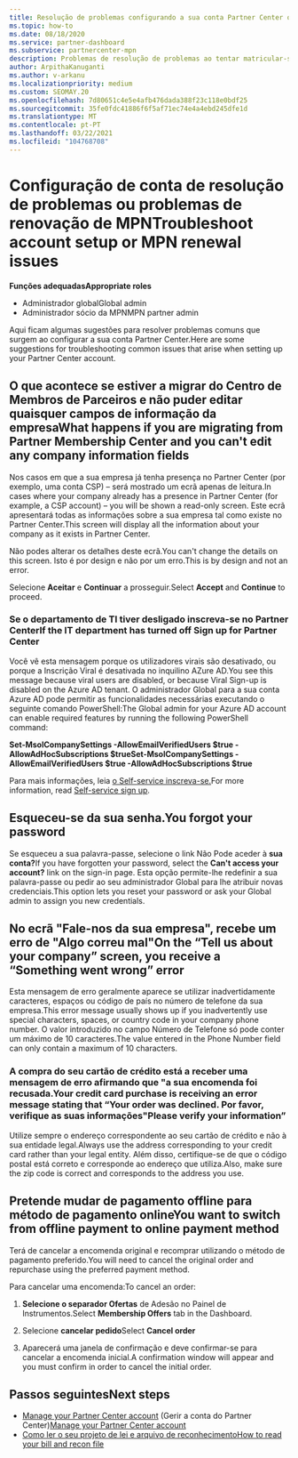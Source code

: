 ```yaml
---
title: Resolução de problemas configurando a sua conta Partner Center ou problemas de renovação de MPN
ms.topic: how-to
ms.date: 08/18/2020
ms.service: partner-dashboard
ms.subservice: partnercenter-mpn
description: Problemas de resolução de problemas ao tentar matricular-se no Partner Center. Respostas abordam desafios com métodos de pagamento, esquecendo palavras-passe, e muito mais.
author: ArpithaKanuganti
ms.author: v-arkanu
ms.localizationpriority: medium
ms.custom: SEOMAY.20
ms.openlocfilehash: 7d80651c4e5e4afb476dada388f23c118e0bdf25
ms.sourcegitcommit: 35fe0fdc41886f6f5af71ec74e4a4ebd245dfe1d
ms.translationtype: MT
ms.contentlocale: pt-PT
ms.lasthandoff: 03/22/2021
ms.locfileid: "104768708"
---
```

# <a name="troubleshoot-account-setup-or-mpn-renewal-issues"></a><span data-ttu-id="d2c19-104">Configuração de conta de resolução de problemas ou problemas de renovação de MPN</span><span class="sxs-lookup"><span data-stu-id="d2c19-104">Troubleshoot account setup or MPN renewal issues</span></span>


<span data-ttu-id="d2c19-105">**Funções adequadas**</span><span class="sxs-lookup"><span data-stu-id="d2c19-105">**Appropriate roles**</span></span>

- <span data-ttu-id="d2c19-106">Administrador global</span><span class="sxs-lookup"><span data-stu-id="d2c19-106">Global admin</span></span>
- <span data-ttu-id="d2c19-107">Administrador sócio da MPN</span><span class="sxs-lookup"><span data-stu-id="d2c19-107">MPN partner admin</span></span> 
 
<span data-ttu-id="d2c19-108">Aqui ficam algumas sugestões para resolver problemas comuns que surgem ao configurar a sua conta Partner Center.</span><span class="sxs-lookup"><span data-stu-id="d2c19-108">Here are some suggestions for troubleshooting common issues that arise when setting up your Partner Center account.</span></span>

## <a name="what-happens-if-you-are-migrating-from-partner-membership-center-and-you-cant-edit-any-company-information-fields"></a><span data-ttu-id="d2c19-109">O que acontece se estiver a migrar do Centro de Membros de Parceiros e não puder editar quaisquer campos de informação da empresa</span><span class="sxs-lookup"><span data-stu-id="d2c19-109">What happens if you are migrating from Partner Membership Center and you can't edit any company information fields</span></span>

<span data-ttu-id="d2c19-110">Nos casos em que a sua empresa já tenha presença no Partner Center (por exemplo, uma conta CSP) – será mostrado um ecrã apenas de leitura.</span><span class="sxs-lookup"><span data-stu-id="d2c19-110">In cases where your company already has a presence in Partner Center (for example, a CSP account) – you will be shown a read-only screen.</span></span> <span data-ttu-id="d2c19-111">Este ecrã apresentará todas as informações sobre a sua empresa tal como existe no Partner Center.</span><span class="sxs-lookup"><span data-stu-id="d2c19-111">This screen will display all the information about your company as it exists in Partner Center.</span></span>

<span data-ttu-id="d2c19-112">Não podes alterar os detalhes deste ecrã.</span><span class="sxs-lookup"><span data-stu-id="d2c19-112">You can't change the details on this screen.</span></span> <span data-ttu-id="d2c19-113">Isto é por design e não por um erro.</span><span class="sxs-lookup"><span data-stu-id="d2c19-113">This is by design and not an error.</span></span>

<span data-ttu-id="d2c19-114">Selecione **Aceitar** e **Continuar** a prosseguir.</span><span class="sxs-lookup"><span data-stu-id="d2c19-114">Select **Accept** and **Continue** to proceed.</span></span>


### <a name="if-the-it-department-has-turned-off-sign-up-for-partner-center"></a><span data-ttu-id="d2c19-115">Se o departamento de TI tiver desligado **inscreva-se no Partner Center**</span><span class="sxs-lookup"><span data-stu-id="d2c19-115">If the IT department has turned off **Sign up for Partner Center**</span></span>

<span data-ttu-id="d2c19-116">Você vê esta mensagem porque os utilizadores virais são desativado, ou porque a Inscrição Viral é desativada no inquilino AZure AD.</span><span class="sxs-lookup"><span data-stu-id="d2c19-116">You see this message because viral users are disabled, or because Viral Sign-up is disabled on the Azure AD tenant.</span></span> <span data-ttu-id="d2c19-117">O administrador Global para a sua conta Azure AD pode permitir as funcionalidades necessárias executando o seguinte comando PowerShell:</span><span class="sxs-lookup"><span data-stu-id="d2c19-117">The Global admin for your Azure AD account can enable required features by running the following PowerShell command:</span></span>

<span data-ttu-id="d2c19-118">**Set-MsolCompanySettings -AllowEmailVerifiedUsers $true -AllowAdHocSubscriptions $true**</span><span class="sxs-lookup"><span data-stu-id="d2c19-118">**Set-MsolCompanySettings -AllowEmailVerifiedUsers $true -AllowAdHocSubscriptions $true**</span></span>

<span data-ttu-id="d2c19-119">Para mais informações, leia [o Self-service inscreva-se.](/azure/active-directory/users-groups-roles/directory-self-service-signup)</span><span class="sxs-lookup"><span data-stu-id="d2c19-119">For more information, read [Self-service sign up](/azure/active-directory/users-groups-roles/directory-self-service-signup).</span></span>

## <a name="you-forgot-your-password"></a><span data-ttu-id="d2c19-120">Esqueceu-se da sua senha.</span><span class="sxs-lookup"><span data-stu-id="d2c19-120">You forgot your password</span></span>

<span data-ttu-id="d2c19-121">Se esqueceu a sua palavra-passe, selecione o link Não Pode aceder à **sua conta?**</span><span class="sxs-lookup"><span data-stu-id="d2c19-121">If you have forgotten your password, select the **Can't access your account?** link on the sign-in page.</span></span> <span data-ttu-id="d2c19-122">Esta opção permite-lhe redefinir a sua palavra-passe ou pedir ao seu administrador Global para lhe atribuir novas credenciais.</span><span class="sxs-lookup"><span data-stu-id="d2c19-122">This option lets you reset your password or ask your Global admin to assign you new credentials.</span></span>

## <a name="on-the-tell-us-about-your-company-screen-you-receive-a-something-went-wrong-error"></a><span data-ttu-id="d2c19-123">No ecrã "Fale-nos da sua empresa", recebe um erro de "Algo correu mal"</span><span class="sxs-lookup"><span data-stu-id="d2c19-123">On the “Tell us about your company” screen, you receive a “Something went wrong” error</span></span>

<span data-ttu-id="d2c19-124">Esta mensagem de erro geralmente aparece se utilizar inadvertidamente caracteres, espaços ou código de país no número de telefone da sua empresa.</span><span class="sxs-lookup"><span data-stu-id="d2c19-124">This error message usually shows up if you inadvertently use special characters, spaces, or country code in your company phone number.</span></span> <span data-ttu-id="d2c19-125">O valor introduzido no campo Número de Telefone só pode conter um máximo de 10 caracteres.</span><span class="sxs-lookup"><span data-stu-id="d2c19-125">The value entered in the Phone Number field can only contain a maximum of 10 characters.</span></span>


### <a name="your-credit-card-purchase-is-receiving-an-error-message-stating-that-your-order-was-declined-please-verify-your-information"></a><span data-ttu-id="d2c19-126">A compra do seu cartão de crédito está a receber uma mensagem de erro afirmando que "a sua encomenda foi recusada.</span><span class="sxs-lookup"><span data-stu-id="d2c19-126">Your credit card purchase is receiving an error message stating that “Your order was declined.</span></span> <span data-ttu-id="d2c19-127">Por favor, verifique as suas informações"</span><span class="sxs-lookup"><span data-stu-id="d2c19-127">Please verify your information”</span></span>


<span data-ttu-id="d2c19-128">Utilize sempre o endereço correspondente ao seu cartão de crédito e não à sua entidade legal.</span><span class="sxs-lookup"><span data-stu-id="d2c19-128">Always use the address corresponding to your credit card rather than your legal entity.</span></span> <span data-ttu-id="d2c19-129">Além disso, certifique-se de que o código postal está correto e corresponde ao endereço que utiliza.</span><span class="sxs-lookup"><span data-stu-id="d2c19-129">Also, make sure the zip code is correct and corresponds to the address you use.</span></span>

## <a name="you-want-to-switch-from-offline-payment-to-online-payment-method"></a><span data-ttu-id="d2c19-130">Pretende mudar de pagamento offline para método de pagamento online</span><span class="sxs-lookup"><span data-stu-id="d2c19-130">You want to switch from offline payment to online payment method</span></span> 

<span data-ttu-id="d2c19-131">Terá de cancelar a encomenda original e recomprar utilizando o método de pagamento preferido.</span><span class="sxs-lookup"><span data-stu-id="d2c19-131">You will need to cancel the original order and repurchase using the preferred payment method.</span></span>

<span data-ttu-id="d2c19-132">Para cancelar uma encomenda:</span><span class="sxs-lookup"><span data-stu-id="d2c19-132">To cancel an order:</span></span>

1. <span data-ttu-id="d2c19-133">**Selecione o separador Ofertas** de Adesão no Painel de Instrumentos.</span><span class="sxs-lookup"><span data-stu-id="d2c19-133">Select **Membership Offers** tab in the Dashboard.</span></span>

2. <span data-ttu-id="d2c19-134">Selecione **cancelar pedido**</span><span class="sxs-lookup"><span data-stu-id="d2c19-134">Select **Cancel order**</span></span>

3. <span data-ttu-id="d2c19-135">Aparecerá uma janela de confirmação e deve confirmar-se para cancelar a encomenda inicial.</span><span class="sxs-lookup"><span data-stu-id="d2c19-135">A confirmation window will appear and you must confirm in order to cancel the initial order.</span></span>

## <a name="next-steps"></a><span data-ttu-id="d2c19-136">Passos seguintes</span><span class="sxs-lookup"><span data-stu-id="d2c19-136">Next steps</span></span>

- <span data-ttu-id="d2c19-137">[Manage your Partner Center account](partner-center-account-setup.md) (Gerir a conta do Partner Center)</span><span class="sxs-lookup"><span data-stu-id="d2c19-137">[Manage your Partner Center account](partner-center-account-setup.md)</span></span>
- [<span data-ttu-id="d2c19-138">Como ler o seu projeto de lei e arquivo de reconhecimento</span><span class="sxs-lookup"><span data-stu-id="d2c19-138">How to read your bill and recon file</span></span>](read-your-bill.md)
